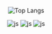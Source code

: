 
<div align=center>

![Top Langs](https://github-readme-stats.vercel.app/api/top-langs/?username=dong-Hyeok&layout=compact)


![js](https://img.shields.io/badge/Android-3DDC84?style=for-the-badge&logo=android&logoColor=white)
![js](https://img.shields.io/badge/Kotlin-0095D5?&style=for-the-badge&logo=kotlin&logoColor=white)
![js](https://img.shields.io/badge/Java-ED8B00?style=for-the-badge&logo=openjdk&logoColor=white)
